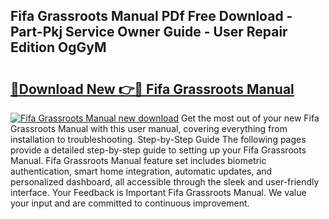## Fifa Grassroots Manual PDf Free Download - Part-Pkj Service Owner Guide - User Repair Edition OgGyM

# <h2><a href="http://bc4130.oget.top/?id=Fifa+Grassroots+Manual">🔗Download New 👉🔴 Fifa Grassroots Manual</a></h2>

[![Fifa Grassroots Manual new download](https://i.imgur.com/5g1atiW.png)](http://bc4130.oget.top/?id=Fifa+Grassroots+Manual)
Get the most out of your new Fifa Grassroots Manual with this user manual, covering everything from installation to troubleshooting. Step-by-Step Guide The following pages provide a detailed step-by-step guide to setting up your Fifa Grassroots Manual. Fifa Grassroots Manual feature set includes biometric authentication, smart home integration, automatic updates, and personalized dashboard, all accessible through the sleek and user-friendly interface. Your Feedback is Important Fifa Grassroots Manual. We value your input and are committed to continuous improvement.
